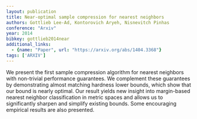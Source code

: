 ```yaml
---
layout: publication
title: Near-optimal sample compression for nearest neighbors
authors: Gottlieb Lee-Ad, Kontorovich Aryeh, Nisnevitch Pinhas
conference: "Arxiv"
year: 2014
bibkey: gottlieb2014near
additional_links:
  - {name: "Paper", url: "https://arxiv.org/abs/1404.3368"}
tags: ['ARXIV']
---
```

We present the first sample compression algorithm for nearest neighbors with non-trivial performance guarantees. We complement these guarantees by demonstrating almost matching hardness lower bounds, which show that our bound is nearly optimal. Our result yields new insight into margin-based nearest neighbor classification in metric spaces and allows us to significantly sharpen and simplify existing bounds. Some encouraging empirical results are also presented.
